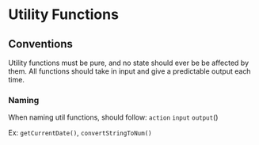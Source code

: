 # Utility Functions

## Conventions

Utility functions must be pure, and no state should ever be be affected by them. All
functions should take in input and give a predictable output each time.

### Naming

When naming util functions, should follow: `action` `input` `output`()

Ex: `getCurrentDate()`, `convertStringToNum()`
